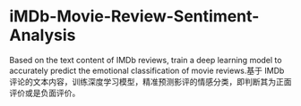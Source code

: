 # iMDb-Movie-Review-Sentiment-Analysis
Based on the text content of IMDb reviews, train a deep learning model to accurately predict the emotional classification of movie reviews.基于 IMDb 评论的文本内容，训练深度学习模型，精准预测影评的情感分类，即判断其为正面评价或是负面评价。
